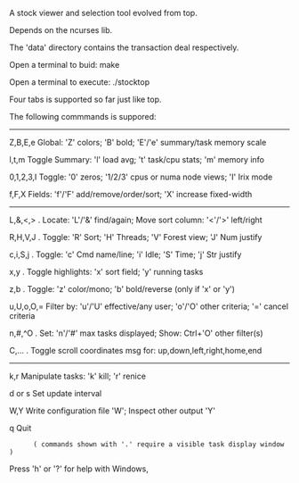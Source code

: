 A stock viewer and selection tool evolved from top.

Depends on the ncurses lib.

The 'data' directory contains the transaction deal respectively.

Open a terminal to buid:
   make 

Open a terminal to execute:
   ./stocktop 

Four tabs is supported so far just like top.

The following commmands is suppored:
  ****************************************************************************
  Z,B,E,e   Global: 'Z' colors; 'B' bold; 'E'/'e' summary/task memory scale
  
  l,t,m     Toggle Summary: 'l' load avg; 't' task/cpu stats; 'm' memory info
  
  0,1,2,3,I Toggle: '0' zeros; '1/2/3' cpus or numa node views; 'I' Irix mode
  
  f,F,X     Fields: 'f'/'F' add/remove/order/sort; 'X' increase fixed-width
  ****************************************************************************  
  L,&,<,> . Locate: 'L'/'&' find/again; Move sort column: '<'/'>' left/right
  
  R,H,V,J . Toggle: 'R' Sort; 'H' Threads; 'V' Forest view; 'J' Num justify
  
  c,i,S,j . Toggle: 'c' Cmd name/line; 'i' Idle; 'S' Time; 'j' Str justify
  
  x,y     . Toggle highlights: 'x' sort field; 'y' running tasks
  
  z,b     . Toggle: 'z' color/mono; 'b' bold/reverse (only if 'x' or 'y')
  
  u,U,o,O,= Filter by: 'u'/'U' effective/any user; 'o'/'O' other criteria; '=' cancel criteria
  
  n,#,^O  . Set: 'n'/'#' max tasks displayed; Show: Ctrl+'O' other filter(s)
  
  C,...   . Toggle scroll coordinates msg for: up,down,left,right,home,end
  ****************************************************************************
  k,r       Manipulate tasks: 'k' kill; 'r' renice
  
  d or s    Set update interval
  
  W,Y       Write configuration file 'W'; Inspect other output 'Y'
  
  q         Quit
  
          ( commands shown with '.' require a visible task display window ) 
          
Press 'h' or '?' for help with Windows,
